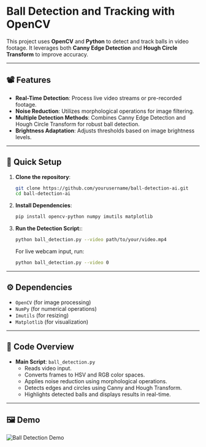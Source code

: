 # Ball Detection and Tracking with OpenCV

This project uses **OpenCV** and **Python** to detect and track balls in video footage. It leverages both **Canny Edge Detection** and **Hough Circle Transform** to improve accuracy.

---

## 📽️ **Features**

- **Real-Time Detection**: Process live video streams or pre-recorded footage.
- **Noise Reduction**: Utilizes morphological operations for image filtering.
- **Multiple Detection Methods**: Combines Canny Edge Detection and Hough Circle Transform for robust ball detection.
- **Brightness Adaptation**: Adjusts thresholds based on image brightness levels.

---

## 🚀 **Quick Setup**

1. **Clone the repository**:
   ```bash
   git clone https://github.com/yourusername/ball-detection-ai.git
   cd ball-detection-ai
   ```

2. **Install Dependencies**:
   ```bash
   pip install opencv-python numpy imutils matplotlib
   ```

3. **Run the Detection Script:**:
   ```bash
   python ball_detection.py --video path/to/your/video.mp4
   ```
   For live webcam input, run:
     ```bash
   python ball_detection.py --video 0
   ```

---

## ⚙️ **Dependencies**

- `OpenCV` (for image processing)
- `NumPy` (for numerical operations)
- `Imutils` (for resizing)
- `Matplotlib` (for visualization)

---

## 🔽 **Code Overview**

- **Main Script**: `ball_detection.py`
  - Reads video input.
  - Converts frames to HSV and RGB color spaces.
  - Applies noise reduction using morphological operations.
  - Detects edges and circles using Canny and Hough Transform.
  - Highlights detected balls and displays results in real-time.

---

## 🖼️ **Demo**

![Ball Detection Demo](path/to/demo-image.png)

